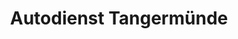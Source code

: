 ---
title: "Autodienst Tangermünde"
url: /tangermuende/autodienst-tangermuende/
shop: Autowerkstatt
---